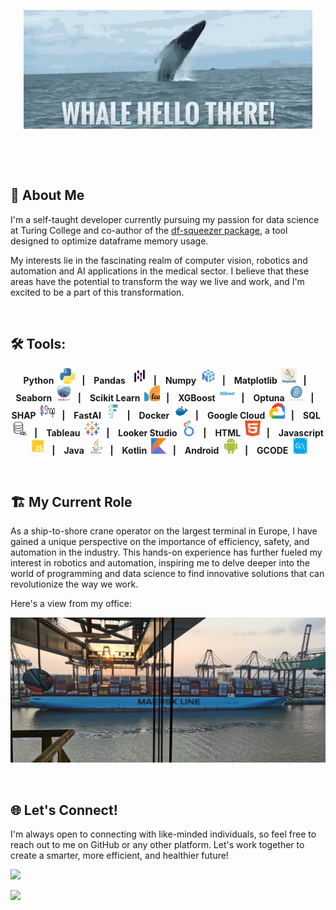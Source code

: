 <link
  rel="stylesheet"
  href="https://cdn.jsdelivr.net/gh/dheereshagrwal/colored-icons@1.7.4/src/app/ci.min.css"
/>

<p align="center">
    <img src="images/whale-hello.gif"/>
</p>

&nbsp;

&nbsp;

## 👨 About Me

I'm a self-taught developer currently pursuing my passion for data science at Turing College and co-author of the [df-squeezer package](https://pypi.org/project/df-squeezer/), a tool designed to optimize dataframe memory usage. 

My interests lie in the fascinating realm of computer vision, robotics and automation and AI applications in the medical sector. I believe that these areas have the potential to transform the way we live and work, and I'm excited to be a part of this transformation.

&nbsp;

## 🛠️ Tools:
<p align="center">
<b >Python &nbsp; <img src="images/icons/python.jpeg" width="25" height="25"/>&nbsp;&nbsp;&nbsp;|&nbsp;&nbsp;&nbsp;</b>
<b >Pandas &nbsp; <img src="images/icons/pandas.png" width="25" height="25"/>&nbsp;&nbsp;&nbsp;|&nbsp;&nbsp;&nbsp;</b>
<b >Numpy &nbsp;<img src="images/icons/numpy.png" width="25" height="25"/>&nbsp;&nbsp;&nbsp;|&nbsp;&nbsp;&nbsp;</b>
<b >Matplotlib &nbsp;<img src="images/icons/matplotlib.jpg" width="25" height="25"/>&nbsp;&nbsp;&nbsp;|&nbsp;&nbsp;&nbsp;</b>
<b >Seaborn &nbsp;<img src="images/icons/seaborn.jpg" width="25" height="25"/>&nbsp;&nbsp;&nbsp;|&nbsp;&nbsp;&nbsp;</b>
<b >Scikit Learn &nbsp;<img src="images/icons/sklearn.jpg" width="25" height="25"/>&nbsp;&nbsp;&nbsp;|&nbsp;&nbsp;&nbsp;</b>
<b >XGBoost &nbsp;<img src="images/icons/xgboost.jpg" width="25" height="25"/>&nbsp;&nbsp;&nbsp;|&nbsp;&nbsp;&nbsp;</b>
<b >Optuna &nbsp;<img src="images/icons/optuna.jpg" width="25" height="25"/>&nbsp;&nbsp;&nbsp;|&nbsp;&nbsp;&nbsp;</b>
<b >SHAP &nbsp;<img src="images/icons/shap.png" width="25" height="25"/>&nbsp;&nbsp;&nbsp;|&nbsp;&nbsp;&nbsp;</b>
<b >FastAI &nbsp;<img src="images/icons/fastai.jpg" width="25" height="25"/>&nbsp;&nbsp;&nbsp;|&nbsp;&nbsp;&nbsp;</b>
<b >Docker &nbsp;<img src="images/icons/docker.png" width="25" height="25"/>&nbsp;&nbsp;&nbsp;|&nbsp;&nbsp;&nbsp;</b>
<b >Google Cloud &nbsp;<img src="images/icons/google.png" width="25" height="25"/>&nbsp;&nbsp;&nbsp;|&nbsp;&nbsp;&nbsp;</b>
<b >SQL &nbsp;<img src="images/icons/sql.png" width="25" height="25"/>&nbsp;&nbsp;&nbsp;|&nbsp;&nbsp;&nbsp;</b>
<b >Tableau &nbsp;<img src="images/icons/tableau.png" width="25" height="25"/>&nbsp;&nbsp;&nbsp;|&nbsp;&nbsp;&nbsp;</b>
<b >Looker Studio &nbsp;<img src="images/icons/looker.png" width="25" height="25"/>&nbsp;&nbsp;&nbsp;|&nbsp;&nbsp;&nbsp;</b>
<b >HTML &nbsp;<img src="images/icons/html.png" width="25" height="25"/>&nbsp;&nbsp;&nbsp;|&nbsp;&nbsp;&nbsp;</b>
<b >Javascript &nbsp;<img src="images/icons/javascript.png" width="25" height="25"/>&nbsp;&nbsp;&nbsp;|&nbsp;&nbsp;&nbsp;</b>
<b >Java &nbsp;<img src="images/icons/java.png" width="25" height="25"/>&nbsp;&nbsp;&nbsp;|&nbsp;&nbsp;&nbsp;</b>
<b >Kotlin &nbsp;<img src="images/icons/kotlin.jpg" width="25" height="25"/>&nbsp;&nbsp;&nbsp;|&nbsp;&nbsp;&nbsp;</b>
<b >Android &nbsp;<img src="images/icons/android.png" alt="android" width="25" height="25"/>&nbsp;&nbsp;&nbsp;|&nbsp;&nbsp;&nbsp;</b>
<b >GCODE &nbsp;<img src="images/icons/gcode.png" width="25" height="25"/></b>
</p>

&nbsp;

## 🏗️ My Current Role

As a ship-to-shore crane operator on the largest terminal in Europe, I have gained a unique perspective on the importance of efficiency, safety, and automation in the industry. This hands-on experience has further fueled my interest in robotics and automation, inspiring me to delve deeper into the world of programming and data science to find innovative solutions that can revolutionize the way we work.

Here's a view from my office:

<img src="images/IMG_20210719_211203.jpg"></img>

&nbsp;

## 🌐 Let's Connect!

I'm always open to connecting with like-minded individuals, so feel free to reach out to me on GitHub or any other platform. Let's work together to create a smarter, more efficient, and healthier future!

<a href="https://www.linkedin.com/in/kenneth-breugelmans/"><img src="https://img.shields.io/badge/LinkedIn-0077B5?style=for-the-badge&logo=linkedin&logoColor=white"></a>

<a href="http://www.kenneth-b.com"><img src="https://img.shields.io/badge/website-000000?style=for-the-badge&logo=About.me&logoColor=white"></a>

<!---
kkalera/kkalera is a ✨ special ✨ repository because its `README.md` (this file) appears on your GitHub profile.
You can click the Preview link to take a look at your changes.
--->
